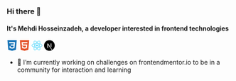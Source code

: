 ### Hi there 👋

#### It's Mehdi Hosseinzadeh, a developer interested in frontend technologies

[<img alt="CSS3" width="24px" src="./icons/css3.svg" />](https://www.w3.org/Style/CSS/) 
[<img alt="HTML5" width="24px" src="./icons/html5.svg" />](https://html.spec.whatwg.org/multipage/) 
[<img alt="React" width="24px" src="./icons/react.svg" />](https://reactjs.org/) 
[<img alt="Next" width="24px" src="./icons/nextdotjs.svg" />](https://nextjs.org/)

- 🔭 I’m currently working on challenges on frontendmentor.io to be in a community for interaction and learning

<!--
**siavhnz/siavhnz** is a ✨ _special_ ✨ repository because its `README.md` (this file) appears on your GitHub profile.

Here are some ideas to get you started:

- 🔭 I’m currently working on challenges on frontendmentor.io to be in a community for interaction and learning
- 🌱 I’m currently learning ...
- 👯 I’m looking to collaborate on ...
- 🤔 I’m looking for help with ...
- 💬 Ask me about ...
- 📫 How to reach me: ...
- 😄 Pronouns: ...
- ⚡ Fun fact: ...
-->

